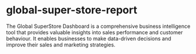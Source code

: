 # global-super-store-report
The Global SuperStore Dashboard is a comprehensive business intelligence tool that provides valuable insights into sales performance and customer behaviour. It enables businesses to make data-driven decisions and improve their sales and marketing strategies.
